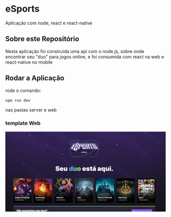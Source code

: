 # eSports
Aplicação com node, react e react-native

## Sobre este Repositório 
Nesta aplicação foi construida uma api com o node.js, sobre onde encontrar seu "duo" para jogos online, e foi consumida com react na web e react-native no mobile
  
## Rodar a Aplicação

rode o comando:

```bash
npm run dev
```

nas pastas server e web



### template Web

<img src = "assets/esports.png" width = "900px" align = "center"><br>



